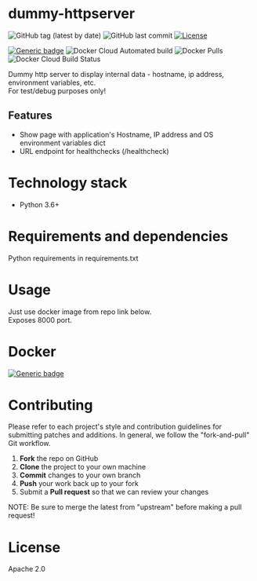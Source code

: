 # dummy-httpserver
![GitHub tag (latest by date)](https://img.shields.io/github/v/tag/vfabi/dummy-httpserver)
![GitHub last commit](https://img.shields.io/github/last-commit/vfabi/dummy-httpserver)
[![License](https://img.shields.io/badge/License-Apache%202.0-blue.svg)](https://opensource.org/licenses/Apache-2.0)

[![Generic badge](https://img.shields.io/badge/hub.docker.com-vfabi/dummy_httpserver-<>.svg)](https://hub.docker.com/repository/docker/vfabi/dummy-httpserver)
![Docker Cloud Automated build](https://img.shields.io/docker/cloud/automated/vfabi/dummy-httpserver)
![Docker Pulls](https://img.shields.io/docker/pulls/vfabi/dummy-httpserver)
![Docker Cloud Build Status](https://img.shields.io/docker/cloud/build/vfabi/dummy-httpserver)

Dummy http server to display internal data - hostname, ip address, environment variables, etc.  
For test/debug purposes only!

## Features
- Show page with application's Hostname, IP address and OS environment variables dict  
- URL endpoint for healthchecks (/healthcheck)  


# Technology stack
- Python 3.6+


# Requirements and dependencies
Python requirements in requirements.txt


# Usage
Just use docker image from repo link below.  
Exposes 8000 port.


# Docker
[![Generic badge](https://img.shields.io/badge/hub.docker.com-vfabi/dummy_httpserver-<>.svg)](https://hub.docker.com/repository/docker/vfabi/dummy-httpserver)


# Contributing
Please refer to each project's style and contribution guidelines for submitting patches and additions. In general, we follow the "fork-and-pull" Git workflow.

 1. **Fork** the repo on GitHub
 2. **Clone** the project to your own machine
 3. **Commit** changes to your own branch
 4. **Push** your work back up to your fork
 5. Submit a **Pull request** so that we can review your changes

NOTE: Be sure to merge the latest from "upstream" before making a pull request!


# License
Apache 2.0